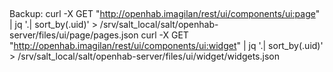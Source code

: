 ## 

Backup:
curl -X GET "http://openhab.imagilan/rest/ui/components/ui:page" | jq '.| sort_by(.uid)' > /srv/salt_local/salt/openhab-server/files/ui/page/pages.json
curl -X GET "http://openhab.imagilan/rest/ui/components/ui:widget" | jq '.| sort_by(.uid)' > /srv/salt_local/salt/openhab-server/files/ui/widget/widgets.json 
